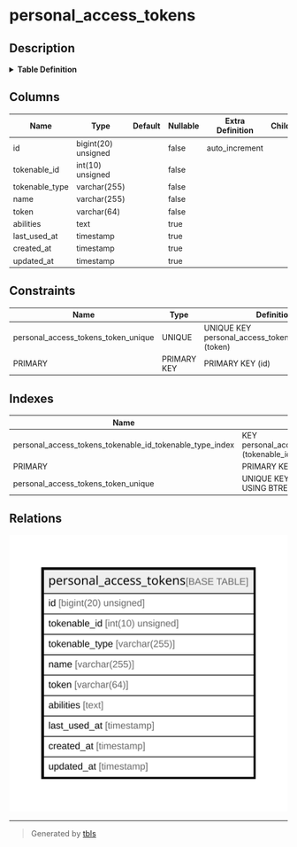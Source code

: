 # personal_access_tokens

## Description

<details>
<summary><strong>Table Definition</strong></summary>

```sql
CREATE TABLE `personal_access_tokens` (
  `id` bigint(20) unsigned NOT NULL AUTO_INCREMENT,
  `tokenable_id` int(10) unsigned NOT NULL,
  `tokenable_type` varchar(255) COLLATE utf8mb4_unicode_ci NOT NULL,
  `name` varchar(255) COLLATE utf8mb4_unicode_ci NOT NULL,
  `token` varchar(64) COLLATE utf8mb4_unicode_ci NOT NULL,
  `abilities` text COLLATE utf8mb4_unicode_ci,
  `last_used_at` timestamp NULL DEFAULT NULL,
  `created_at` timestamp NULL DEFAULT NULL,
  `updated_at` timestamp NULL DEFAULT NULL,
  PRIMARY KEY (`id`),
  UNIQUE KEY `personal_access_tokens_token_unique` (`token`),
  KEY `personal_access_tokens_tokenable_id_tokenable_type_index` (`tokenable_id`,`tokenable_type`)
) ENGINE=InnoDB DEFAULT CHARSET=utf8mb4 COLLATE=utf8mb4_unicode_ci
```

</details>

## Columns

| Name | Type | Default | Nullable | Extra Definition | Children | Parents | Comment |
| ---- | ---- | ------- | -------- | --------------- | -------- | ------- | ------- |
| id | bigint(20) unsigned |  | false | auto_increment |  |  |  |
| tokenable_id | int(10) unsigned |  | false |  |  |  |  |
| tokenable_type | varchar(255) |  | false |  |  |  |  |
| name | varchar(255) |  | false |  |  |  |  |
| token | varchar(64) |  | false |  |  |  |  |
| abilities | text |  | true |  |  |  |  |
| last_used_at | timestamp |  | true |  |  |  |  |
| created_at | timestamp |  | true |  |  |  |  |
| updated_at | timestamp |  | true |  |  |  |  |

## Constraints

| Name | Type | Definition |
| ---- | ---- | ---------- |
| personal_access_tokens_token_unique | UNIQUE | UNIQUE KEY personal_access_tokens_token_unique (token) |
| PRIMARY | PRIMARY KEY | PRIMARY KEY (id) |

## Indexes

| Name | Definition |
| ---- | ---------- |
| personal_access_tokens_tokenable_id_tokenable_type_index | KEY personal_access_tokens_tokenable_id_tokenable_type_index (tokenable_id, tokenable_type) USING BTREE |
| PRIMARY | PRIMARY KEY (id) USING BTREE |
| personal_access_tokens_token_unique | UNIQUE KEY personal_access_tokens_token_unique (token) USING BTREE |

## Relations

![er](personal_access_tokens.svg)

---

> Generated by [tbls](https://github.com/k1LoW/tbls)
